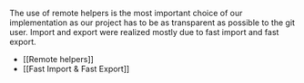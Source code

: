 The use of remote helpers is the most important choice of our implementation as our project has to be as transparent as possible to the git user. Import and export were realized mostly due to fast import and fast export.

   * [[Remote helpers]]
   * [[Fast Import & Fast Export]]